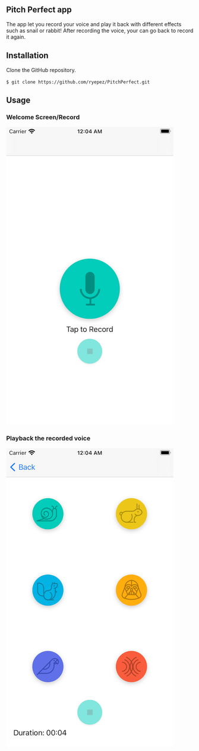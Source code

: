 ## Pitch Perfect app

The app let you record your voice and play it back with different effects such as snail or rabbit!  After recording the voice, your can go back to record it again.  

## Installation 

Clone the GitHub repository. 

`$ git clone https://github.com/ryepez/PitchPerfect.git`

## Usage 

### Welcome Screen/Record 
![Screenshot](recordScreen.png)

### Playback the recorded voice 
![Screenshot](playbackScreen.png)

